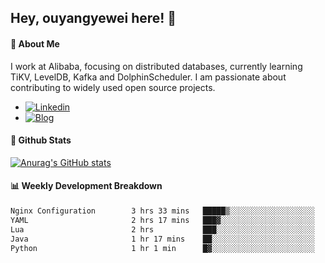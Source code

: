 ## Hey, ouyangyewei here! :wave:

#### :rocket: About Me
I work at Alibaba, focusing on distributed databases, currently learning TiKV, LevelDB, Kafka and DolphinScheduler. I am passionate about contributing to widely used open source projects.

- [![Linkedin](https://img.shields.io/badge/LinkedIn-ouyangyewei-blue)](https://www.linkedin.com/in/ouyangyewei/)
- [![Blog](https://img.shields.io/badge/Blog-yeweiouyang-orange)](https://blog.csdn.net/yeweiouyang)

#### :star2: Github Stats
[![Anurag's GitHub stats](https://github-readme-stats.vercel.app/api?username=ouyangyewei&show_icons=true&cache_seconds=3600&theme=tokyonight)](https://github.com/anuraghazra/github-readme-stats)

#### :bar_chart: Weekly Development Breakdown
<!--START_SECTION:waka-->

```txt
Nginx Configuration        3 hrs 33 mins   █████▒░░░░░░░░░░░░░░░░░░░   21.90 %
YAML                       2 hrs 17 mins   ███▓░░░░░░░░░░░░░░░░░░░░░   14.12 %
Lua                        2 hrs           ███░░░░░░░░░░░░░░░░░░░░░░   12.32 %
Java                       1 hr 17 mins    ██░░░░░░░░░░░░░░░░░░░░░░░   07.91 %
Python                     1 hr 1 min      █▓░░░░░░░░░░░░░░░░░░░░░░░   06.26 %
```

<!--END_SECTION:waka-->
